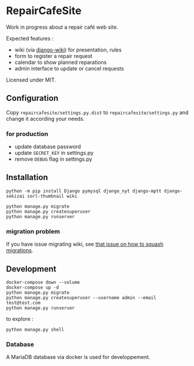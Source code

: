 # RepairCafeSite

Work in progress about a repair café web site.

Expected features :

  - wiki (via [django-wiki](https://github.com/django-wiki/django-wiki)) for presentation, rules
  - form to register a repair request
  - calendar to show planned reparations
  - admin interface to update or cancel requests

Licensed under MIT.

## Configuration

Copy `repaircafesite/settings.py.dist` to `repaircafesite/settings.py` and change it according your needs.


### for production

 - update database password
 - update `SECRET_KEY` in settings.py
 - remove `DEBUG` flag in settings.py


## Installation

    python -m pip install Django pymysql django_nyt django-mptt django-sekizai sorl-thumbnail wiki

    python manage.py migrate
    python manage.py createsuperuser
    python manage.py runserver

### migration problem

If you have issue migrating wiki, see [that issue on how to squash migrations](https://github.com/django-wiki/django-wiki/issues/1147).


## Development


    docker-compose down --volume
    docker-compose up -d
    python manage.py migrate
    python manage.py createsuperuser --username admin --email test@test.com
    python manage.py runserver

to explore :

    python manage.py shell


### Database

A MariaDB database via docker is used for developpement.
